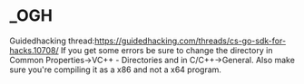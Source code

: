 # _OGH
Guidedhacking thread:https://guidedhacking.com/threads/cs-go-sdk-for-hacks.10708/
If you get some errors be sure to change the directory in Common Properties->VC++ - Directories and in C/C++->General.
Also make sure you're compiling it as a x86 and not a x64 program.
